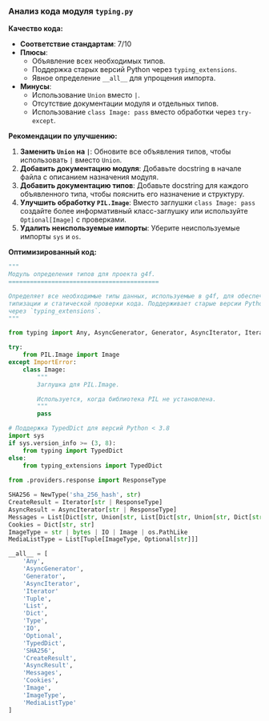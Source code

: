 ### **Анализ кода модуля `typing.py`**

**Качество кода:**

- **Соответствие стандартам**: 7/10
- **Плюсы**:
    - Объявление всех необходимых типов.
    - Поддержка старых версий Python через `typing_extensions`.
    - Явное определение `__all__` для упрощения импорта.
- **Минусы**:
    - Использование `Union` вместо `|`.
    - Отсутствие документации модуля и отдельных типов.
    - Использование `class Image: pass` вместо обработки через `try-except`.

**Рекомендации по улучшению:**

1.  **Заменить `Union` на `|`**: Обновите все объявления типов, чтобы использовать `|` вместо `Union`.
2.  **Добавить документацию модуля**: Добавьте docstring в начале файла с описанием назначения модуля.
3.  **Добавить документацию типов**: Добавьте docstring для каждого объявленного типа, чтобы пояснить его назначение и структуру.
4.  **Улучшить обработку `PIL.Image`**: Вместо заглушки `class Image: pass` создайте более информативный класс-заглушку или используйте `Optional[Image]` с проверками.
5.  **Удалить неиспользуемые импорты**: Уберите неиспользуемые импорты `sys` и `os`.

**Оптимизированный код:**

```python
"""
Модуль определения типов для проекта g4f.
==========================================

Определяет все необходимые типы данных, используемые в g4f, для обеспечения
типизации и статической проверки кода. Поддерживает старые версии Python
через `typing_extensions`.
"""

from typing import Any, AsyncGenerator, Generator, AsyncIterator, Iterator, NewType, Tuple, List, Dict, Type, IO, Optional

try:
    from PIL.Image import Image
except ImportError:
    class Image:
        """
        Заглушка для PIL.Image.

        Используется, когда библиотека PIL не установлена.
        """
        pass

# Поддержка TypedDict для версий Python < 3.8
import sys
if sys.version_info >= (3, 8):
    from typing import TypedDict
else:
    from typing_extensions import TypedDict
    
from .providers.response import ResponseType

SHA256 = NewType('sha_256_hash', str)
CreateResult = Iterator[str | ResponseType]
AsyncResult = AsyncIterator[str | ResponseType]
Messages = List[Dict[str, Union[str, List[Dict[str, Union[str, Dict[str, str]]]]]]]
Cookies = Dict[str, str]
ImageType = str | bytes | IO | Image | os.PathLike
MediaListType = List[Tuple[ImageType, Optional[str]]]

__all__ = [
    'Any',
    'AsyncGenerator',
    'Generator',
    'AsyncIterator',
    'Iterator'
    'Tuple',
    'List',
    'Dict',
    'Type',
    'IO',
    'Optional',
    'TypedDict',
    'SHA256',
    'CreateResult',
    'AsyncResult',
    'Messages',
    'Cookies',
    'Image',
    'ImageType',
    'MediaListType'
]